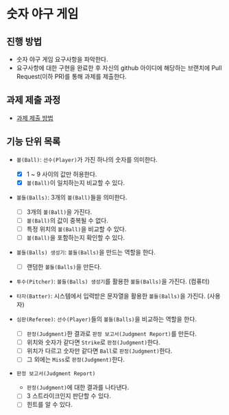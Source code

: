 # 숫자 야구 게임

## 진행 방법

* 숫자 야구 게임 요구사항을 파악한다.
* 요구사항에 대한 구현을 완료한 후 자신의 github 아이디에 해당하는 브랜치에 Pull Request(이하 PR)를 통해 과제를 제출한다.

## 과제 제출 과정

* [과제 제출 방법](https://github.com/next-step/nextstep-docs/tree/master/precourse)

## 기능 단위 목록

- `볼(Ball)`: `선수(Player)`가 가진 하나의 숫자를 의미한다.
    - [x] 1 ~ 9 사이의 값만 허용한다.
    - [x] `볼(Ball)`이 일치하는지 비교할 수 있다.

- `볼들(Balls)`: 3개의 `볼(Ball)`들을 의미한다.
    - [ ] 3개의 `볼(Ball)`을 가진다.
    - [ ] `볼(Ball)`의 값이 중복될 수 없다.
    - [ ] 특정 위치의 `볼(Ball)`을 비교할 수 있다.
    - [ ] `볼(Ball)`을 포함하는지 확인할 수 있다.

- `볼들(Balls) 생성기`: `볼들(Balls)`을 만드는 역할을 한다.
    - [ ] 랜덤한 `볼들(Balls)`을 만든다.

- `투수(Pitcher)`: `볼들(Balls) 생성기`를 활용한 `볼들(Balls)`을 가진다. (컴퓨터)

- `타자(Batter)`: 시스템에서 입력받은 문자열을 활용한 `볼들(Balls)`을 가진다. (사용자)

- `심판(Referee)`: `선수(Player)`들의 `볼들(Balls)`을 비교하는 역할을 한다.
    - [ ] `판정(Judgment)`한 결과로 `판정 보고서(Judgment Report)`를 만든다.
    - [ ] 위치와 숫자가 같다면 `Strike`로 `판정(Judgment)`한다.
    - [ ] 위치가 다르고 숫자만 같다면 `Ball`로 `판정(Judgment)`한다.
    - [ ] 그 외에는 `Miss`로 `판정(Judgment)`한다.

- `판정 보고서(Judgment Report)`
    - `판정(Judgment)`에 대한 결과를 나타낸다.
    - [ ] 3 스트라이크인지 판단할 수 있다.
    - [ ] 힌트를 알 수 있다.